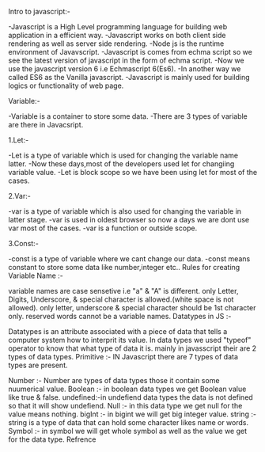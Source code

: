 Intro to javascript:-

-Javascript is a High Level programming language for building web application in a efficient way.
-Javascript works on both client side rendering as well as server side rendering.
-Node js is the runtime environment of Javavscript.
-Javascript is comes from echma script so we see the latest version of javascript in the form  of echma script.
-Now we use the javascript version 6 i.e Echmascript 6(Es6).
-In another way we called ES6 as the Vanilla javascript.
-Javascript is mainly used for building logics or functionality of web page.


Variable:-

-Variable is a container to store some data.
-There are 3 types of variable are there in Javacsript.

1.Let:-

-Let is a type of variable which is used for changing the variable name latter.
-Now these days,most of the developers used let for changiing variable value.
-Let is block scope so we have been using let for most of the cases.

2.Var:-

-var is a type of variable which is also used for changing the variable in latter stage.
-var is used in oldest browser so now a days we are  dont use var most of the cases.
-var is a function or outside scope.

3.Const:-

-const is a type of variable where  we cant change our data.
-const means constant to store some data like number,integer etc..
Rules for creating Variable Name :-

variable names are case sensetive i.e "a" & "A" is different.
only Letter, Digits, Underscore, & special character is allowed.(white space is not allowed).
only letter, underscore & special character should be 1st character only.
reserved words cannot be a variable names.
Datatypes in JS :-

Datatypes is an attribute associated with a piece of data that tells a computer system how to interprit its value.
In data types we used "typeof" operator to know that what type of data it is.
mainly in javasscript their are 2 types of data types.
Primitive :- IN Javascript there are 7 types of data types are present.

Number :- Number are types of data types those it contain some nuumerical value.
Boolean :- in boolean data types we get Boolean value like true & false.
undefined:-in undefiend data types the data is not defined so that it will show undefiend.
Null :- in this data type we get null for the value means nothing.
bigInt :- in bigint we will get big integer value.
string :- string is a type of data that can hold some character likes name or words.
Symbol :- in symbol we will get whole symbol as well as the value we get for the data type.
Refrence